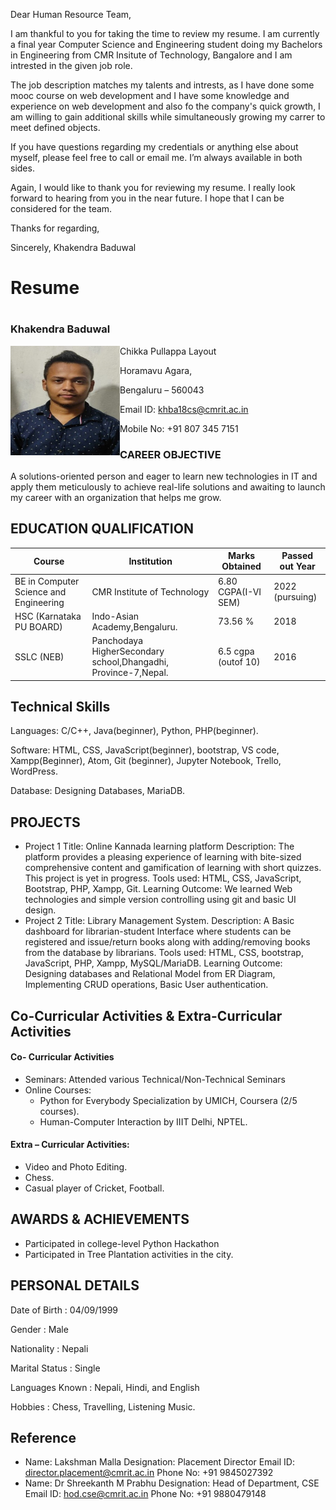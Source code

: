 
Dear Human Resource Team,

I am thankful to you for taking the time to review my resume. I am currently a final year Computer Science and Engineering student doing my Bachelors in Engineering from CMR Insitute of Technology, Bangalore and I am intrested in the given job role.


The job description matches my talents and intrests, as I have done some mooc course on web development and I have some knowledge and experience on web development and also fo the company's quick growth, I am willing to gain additional skills while simultaneously growing my carrer to meet defined objects.


If you have questions regarding my credentials or anything else about myself, please feel free to call or email me. I’m always available in both sides.

Again, I would like to thank you for reviewing my resume. I really look forward to hearing from you in the near future.
I hope that I can be considered for the team.

Thanks for regarding,

Sincerely,
Khakendra Baduwal


# Resume

<!-- My RESUME -->
#
### Khakendra Baduwal

<img align="left" width="175" height="175" src="Passportphoto.jpeg">

Chikka Pullappa Layout

Horamavu Agara,

Bengaluru – 560043

Email ID: khba18cs@cmrit.ac.in

Mobile No: +91 807 345 7151



### CAREER OBJECTIVE

A solutions-oriented person and eager to learn new technologies in IT and apply them meticulously
to achieve real-life solutions and awaiting to launch my career with an organization that helps me
grow.

## EDUCATION QUALIFICATION
<!-- | **EDUCATION QUALIFICATION** |
|---| -->

| **Course** | **Institution** | **Marks Obtained** | **Passed out Year** |
|--------| ----------- | -------------- | ----------------|
| BE in Computer Science and Engineering | CMR Institute of Technology | 6.80 CGPA(I-VI SEM) | 2022 (pursuing) |
| HSC (Karnataka PU BOARD) | Indo-Asian Academy,Bengaluru. | 73.56 % | 2018 |
| SSLC (NEB) | Panchodaya HigherSecondary school,Dhangadhi, Province-7,Nepal. | 6.5 cgpa (outof 10) | 2016 |

## Technical Skills
<!-- | **Technical Skills** |
|---| -->

Languages: C/C++, Java(beginner), Python, PHP(beginner).

Software: HTML, CSS, JavaScript(beginner), bootstrap, VS code, Xampp(Beginner), Atom, Git
(beginner), Jupyter Notebook, Trello, WordPress.

Database: Designing Databases, MariaDB.


## PROJECTS
<!-- | **PROJECTS** |
|---| -->

- Project 1
    Title: Online Kannada learning platform
    Description: The platform provides a pleasing experience of learning with bite-sized
    comprehensive content and gamification of learning with short quizzes. This project is yet in
    progress.
    Tools used: HTML, CSS, JavaScript, Bootstrap, PHP, Xampp, Git.
    Learning Outcome: We learned Web technologies and simple version controlling using git and
    basic UI design.
- Project 2
    Title: Library Management System.
    Description: A Basic dashboard for librarian-student Interface where students can be registered
    and issue/return books along with adding/removing books from the database by librarians.
    Tools used: HTML, CSS, bootstrap, JavaScript, PHP, Xampp, MySQL/MariaDB.
    Learning Outcome: Designing databases and Relational Model from ER Diagram, Implementing
    CRUD operations, Basic User authentication.


## Co-Curricular Activities & Extra-Curricular Activities

#### Co- Curricular Activities

- Seminars: Attended various Technical/Non-Technical Seminars
- Online Courses:
    - Python for Everybody Specialization by UMICH, Coursera (2/5 courses).
    - Human-Computer Interaction by IIIT Delhi, NPTEL.

#### Extra – Curricular Activities:

- Video and Photo Editing.
- Chess.
- Casual player of Cricket, Football.

## AWARDS & ACHIEVEMENTS

- Participated in college-level Python Hackathon
- Participated in Tree Plantation activities in the
    city.

## PERSONAL DETAILS

Date of Birth : 04/09/1999

Gender : Male

Nationality : Nepali

Marital Status : Single

Languages Known : Nepali, Hindi, and English

Hobbies : Chess, Travelling, Listening Music.

## Reference

- Name: Lakshman Malla
    Designation: Placement Director
    Email ID: director.placement@cmrit.ac.in
    Phone No: +91 9845027392
- Name: Dr Shreekanth M Prabhu
    Designation: Head of Department, CSE
    Email ID: hod.cse@cmrit.ac.in Phone
    No: +91 9880479148



